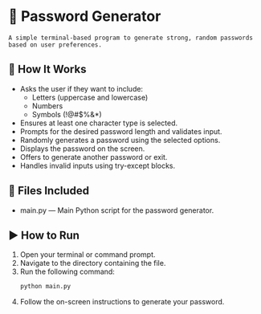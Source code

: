 # 🎯 Password Generator  
    A simple terminal-based program to generate strong, random passwords based on user preferences.

## 📌 How It Works  
- Asks the user if they want to include:
  - Letters (uppercase and lowercase)
  - Numbers
  - Symbols (!@#$%&*)
- Ensures at least one character type is selected.
- Prompts for the desired password length and validates input.
- Randomly generates a password using the selected options.
- Displays the password on the screen.
- Offers to generate another password or exit.
- Handles invalid inputs using try-except blocks.

## 📁 Files Included  
- main.py — Main Python script for the password generator.

## ▶️ How to Run  
1. Open your terminal or command prompt.  
2. Navigate to the directory containing the file.  
3. Run the following command:
   ```bash
   python main.py
   
4. Follow the on-screen instructions to generate your password.


